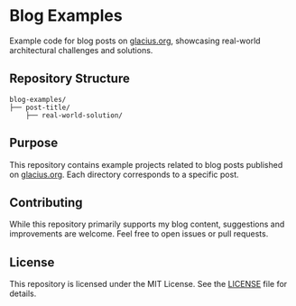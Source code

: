 # Blog Examples

Example code for blog posts on [glacius.org](https://glacius.org), showcasing real-world architectural challenges and solutions.

## Repository Structure

```
blog-examples/
├── post-title/
    ├── real-world-solution/
```

## Purpose

This repository contains example projects related to blog posts published on [glacius.org](https://glacius.org). Each directory corresponds to a specific post.

## Contributing

While this repository primarily supports my blog content, suggestions and improvements are welcome. Feel free to open issues or pull requests.

## License

This repository is licensed under the MIT License. See the [LICENSE](LICENSE) file for details.
